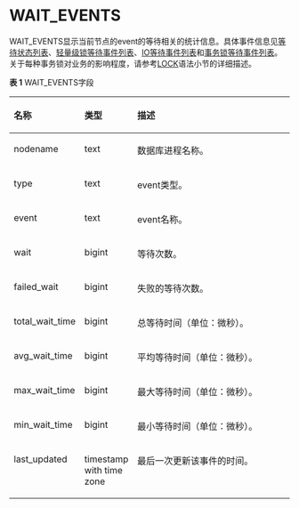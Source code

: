 # WAIT\_EVENTS<a name="ZH-CN_TOPIC_0289900696"></a>

WAIT\_EVENTS显示当前节点的event的等待相关的统计信息。具体事件信息见[等待状态列表](../DatabaseReference/PG_THREAD_WAIT_STATUS.md#zh-cn_topic_0283136724_zh-cn_topic_0237122466_zh-cn_topic_0059777957_t794f802302c24514a5db22d51eabacc4)、[轻量级锁等待事件列表](../DatabaseReference/PG_THREAD_WAIT_STATUS.md#zh-cn_topic_0283136724_zh-cn_topic_0237122466_table38811324183420)、[IO等待事件列表](../DatabaseReference/PG_THREAD_WAIT_STATUS.md#zh-cn_topic_0283136724_zh-cn_topic_0237122466_table124603113369)和[事务锁等待事件列表](../DatabaseReference/PG_THREAD_WAIT_STATUS.md#zh-cn_topic_0283136724_zh-cn_topic_0237122466_table11826123533718)。关于每种事务锁对业务的影响程度，请参考[LOCK](LOCK-Sql.md)语法小节的详细描述。

**表 1**  WAIT\_EVENTS字段

<a name="zh-cn_topic_0283137083_zh-cn_topic_0237122729_table176431267125"></a>

<table><thead align="left"><tr id="zh-cn_topic_0283137083_zh-cn_topic_0237122729_row677920671219"><th class="cellrowborder" valign="top" width="21.33213321332133%" id="mcps1.2.4.1.1"><p id="zh-cn_topic_0283137083_zh-cn_topic_0237122729_p977936151220"><a name="zh-cn_topic_0283137083_zh-cn_topic_0237122729_p977936151220"></a><a name="zh-cn_topic_0283137083_zh-cn_topic_0237122729_p977936151220"></a><strong id="zh-cn_topic_0283137083_zh-cn_topic_0237122729_b877916681218"><a name="zh-cn_topic_0283137083_zh-cn_topic_0237122729_b877916681218"></a><a name="zh-cn_topic_0283137083_zh-cn_topic_0237122729_b877916681218"></a>名称</strong></p>
</th>
<th class="cellrowborder" valign="top" width="16.761676167616763%" id="mcps1.2.4.1.2"><p id="zh-cn_topic_0283137083_zh-cn_topic_0237122729_p577976191213"><a name="zh-cn_topic_0283137083_zh-cn_topic_0237122729_p577976191213"></a><a name="zh-cn_topic_0283137083_zh-cn_topic_0237122729_p577976191213"></a><strong id="zh-cn_topic_0283137083_zh-cn_topic_0237122729_b3779186161212"><a name="zh-cn_topic_0283137083_zh-cn_topic_0237122729_b3779186161212"></a><a name="zh-cn_topic_0283137083_zh-cn_topic_0237122729_b3779186161212"></a>类型</strong></p>
</th>
<th class="cellrowborder" valign="top" width="61.90619061906191%" id="mcps1.2.4.1.3"><p id="zh-cn_topic_0283137083_zh-cn_topic_0237122729_p0779469126"><a name="zh-cn_topic_0283137083_zh-cn_topic_0237122729_p0779469126"></a><a name="zh-cn_topic_0283137083_zh-cn_topic_0237122729_p0779469126"></a><strong id="zh-cn_topic_0283137083_zh-cn_topic_0237122729_b13780564122"><a name="zh-cn_topic_0283137083_zh-cn_topic_0237122729_b13780564122"></a><a name="zh-cn_topic_0283137083_zh-cn_topic_0237122729_b13780564122"></a>描述</strong></p>
</th>
</tr>
</thead>
<tbody><tr id="zh-cn_topic_0283137083_zh-cn_topic_0237122729_row57801366129"><td class="cellrowborder" valign="top" width="21.33213321332133%" headers="mcps1.2.4.1.1 "><p id="zh-cn_topic_0283137083_zh-cn_topic_0237122729_p978019614124"><a name="zh-cn_topic_0283137083_zh-cn_topic_0237122729_p978019614124"></a><a name="zh-cn_topic_0283137083_zh-cn_topic_0237122729_p978019614124"></a>nodename</p>
</td>
<td class="cellrowborder" valign="top" width="16.761676167616763%" headers="mcps1.2.4.1.2 "><p id="zh-cn_topic_0283137083_zh-cn_topic_0237122729_p137800610126"><a name="zh-cn_topic_0283137083_zh-cn_topic_0237122729_p137800610126"></a><a name="zh-cn_topic_0283137083_zh-cn_topic_0237122729_p137800610126"></a>text</p>
</td>
<td class="cellrowborder" valign="top" width="61.90619061906191%" headers="mcps1.2.4.1.3 "><p id="zh-cn_topic_0283137083_zh-cn_topic_0237122729_p10780164120"><a name="zh-cn_topic_0283137083_zh-cn_topic_0237122729_p10780164120"></a><a name="zh-cn_topic_0283137083_zh-cn_topic_0237122729_p10780164120"></a>数据库进程名称。</p>
</td>
</tr>
<tr id="zh-cn_topic_0283137083_zh-cn_topic_0237122729_row1178076191214"><td class="cellrowborder" valign="top" width="21.33213321332133%" headers="mcps1.2.4.1.1 "><p id="zh-cn_topic_0283137083_zh-cn_topic_0237122729_p1778086121217"><a name="zh-cn_topic_0283137083_zh-cn_topic_0237122729_p1778086121217"></a><a name="zh-cn_topic_0283137083_zh-cn_topic_0237122729_p1778086121217"></a>type</p>
</td>
<td class="cellrowborder" valign="top" width="16.761676167616763%" headers="mcps1.2.4.1.2 "><p id="zh-cn_topic_0283137083_zh-cn_topic_0237122729_p87801065129"><a name="zh-cn_topic_0283137083_zh-cn_topic_0237122729_p87801065129"></a><a name="zh-cn_topic_0283137083_zh-cn_topic_0237122729_p87801065129"></a>text</p>
</td>
<td class="cellrowborder" valign="top" width="61.90619061906191%" headers="mcps1.2.4.1.3 "><p id="zh-cn_topic_0283137083_zh-cn_topic_0237122729_p1678119611212"><a name="zh-cn_topic_0283137083_zh-cn_topic_0237122729_p1678119611212"></a><a name="zh-cn_topic_0283137083_zh-cn_topic_0237122729_p1678119611212"></a>event类型。</p>
</td>
</tr>
<tr id="zh-cn_topic_0283137083_zh-cn_topic_0237122729_row97818619128"><td class="cellrowborder" valign="top" width="21.33213321332133%" headers="mcps1.2.4.1.1 "><p id="zh-cn_topic_0283137083_zh-cn_topic_0237122729_p14781669126"><a name="zh-cn_topic_0283137083_zh-cn_topic_0237122729_p14781669126"></a><a name="zh-cn_topic_0283137083_zh-cn_topic_0237122729_p14781669126"></a>event</p>
</td>
<td class="cellrowborder" valign="top" width="16.761676167616763%" headers="mcps1.2.4.1.2 "><p id="zh-cn_topic_0283137083_zh-cn_topic_0237122729_p378136141217"><a name="zh-cn_topic_0283137083_zh-cn_topic_0237122729_p378136141217"></a><a name="zh-cn_topic_0283137083_zh-cn_topic_0237122729_p378136141217"></a>text</p>
</td>
<td class="cellrowborder" valign="top" width="61.90619061906191%" headers="mcps1.2.4.1.3 "><p id="zh-cn_topic_0283137083_zh-cn_topic_0237122729_p17817619121"><a name="zh-cn_topic_0283137083_zh-cn_topic_0237122729_p17817619121"></a><a name="zh-cn_topic_0283137083_zh-cn_topic_0237122729_p17817619121"></a>event名称。</p>
</td>
</tr>
<tr id="zh-cn_topic_0283137083_zh-cn_topic_0237122729_row378116151216"><td class="cellrowborder" valign="top" width="21.33213321332133%" headers="mcps1.2.4.1.1 "><p id="zh-cn_topic_0283137083_zh-cn_topic_0237122729_p167816613127"><a name="zh-cn_topic_0283137083_zh-cn_topic_0237122729_p167816613127"></a><a name="zh-cn_topic_0283137083_zh-cn_topic_0237122729_p167816613127"></a>wait</p>
</td>
<td class="cellrowborder" valign="top" width="16.761676167616763%" headers="mcps1.2.4.1.2 "><p id="zh-cn_topic_0283137083_zh-cn_topic_0237122729_p14781116111215"><a name="zh-cn_topic_0283137083_zh-cn_topic_0237122729_p14781116111215"></a><a name="zh-cn_topic_0283137083_zh-cn_topic_0237122729_p14781116111215"></a>bigint</p>
</td>
<td class="cellrowborder" valign="top" width="61.90619061906191%" headers="mcps1.2.4.1.3 "><p id="zh-cn_topic_0283137083_zh-cn_topic_0237122729_p157812631217"><a name="zh-cn_topic_0283137083_zh-cn_topic_0237122729_p157812631217"></a><a name="zh-cn_topic_0283137083_zh-cn_topic_0237122729_p157812631217"></a>等待次数。</p>
</td>
</tr>
<tr id="zh-cn_topic_0283137083_zh-cn_topic_0237122729_row9782146121215"><td class="cellrowborder" valign="top" width="21.33213321332133%" headers="mcps1.2.4.1.1 "><p id="zh-cn_topic_0283137083_zh-cn_topic_0237122729_p197823616129"><a name="zh-cn_topic_0283137083_zh-cn_topic_0237122729_p197823616129"></a><a name="zh-cn_topic_0283137083_zh-cn_topic_0237122729_p197823616129"></a>failed_wait</p>
</td>
<td class="cellrowborder" valign="top" width="16.761676167616763%" headers="mcps1.2.4.1.2 "><p id="zh-cn_topic_0283137083_zh-cn_topic_0237122729_p177823611126"><a name="zh-cn_topic_0283137083_zh-cn_topic_0237122729_p177823611126"></a><a name="zh-cn_topic_0283137083_zh-cn_topic_0237122729_p177823611126"></a>bigint</p>
</td>
<td class="cellrowborder" valign="top" width="61.90619061906191%" headers="mcps1.2.4.1.3 "><p id="zh-cn_topic_0283137083_zh-cn_topic_0237122729_p127829612122"><a name="zh-cn_topic_0283137083_zh-cn_topic_0237122729_p127829612122"></a><a name="zh-cn_topic_0283137083_zh-cn_topic_0237122729_p127829612122"></a>失败的等待次数。</p>
</td>
</tr>
<tr id="zh-cn_topic_0283137083_zh-cn_topic_0237122729_row07828631216"><td class="cellrowborder" valign="top" width="21.33213321332133%" headers="mcps1.2.4.1.1 "><p id="zh-cn_topic_0283137083_zh-cn_topic_0237122729_p1278218620122"><a name="zh-cn_topic_0283137083_zh-cn_topic_0237122729_p1278218620122"></a><a name="zh-cn_topic_0283137083_zh-cn_topic_0237122729_p1278218620122"></a>total_wait_time</p>
</td>
<td class="cellrowborder" valign="top" width="16.761676167616763%" headers="mcps1.2.4.1.2 "><p id="zh-cn_topic_0283137083_zh-cn_topic_0237122729_p278210619121"><a name="zh-cn_topic_0283137083_zh-cn_topic_0237122729_p278210619121"></a><a name="zh-cn_topic_0283137083_zh-cn_topic_0237122729_p278210619121"></a>bigint</p>
</td>
<td class="cellrowborder" valign="top" width="61.90619061906191%" headers="mcps1.2.4.1.3 "><p id="zh-cn_topic_0283137083_zh-cn_topic_0237122729_p178213631215"><a name="zh-cn_topic_0283137083_zh-cn_topic_0237122729_p178213631215"></a><a name="zh-cn_topic_0283137083_zh-cn_topic_0237122729_p178213631215"></a>总等待时间（单位：微秒）。</p>
</td>
</tr>
<tr id="zh-cn_topic_0283137083_zh-cn_topic_0237122729_row078246181218"><td class="cellrowborder" valign="top" width="21.33213321332133%" headers="mcps1.2.4.1.1 "><p id="zh-cn_topic_0283137083_zh-cn_topic_0237122729_p20783869129"><a name="zh-cn_topic_0283137083_zh-cn_topic_0237122729_p20783869129"></a><a name="zh-cn_topic_0283137083_zh-cn_topic_0237122729_p20783869129"></a>avg_wait_time</p>
</td>
<td class="cellrowborder" valign="top" width="16.761676167616763%" headers="mcps1.2.4.1.2 "><p id="zh-cn_topic_0283137083_zh-cn_topic_0237122729_p77839620123"><a name="zh-cn_topic_0283137083_zh-cn_topic_0237122729_p77839620123"></a><a name="zh-cn_topic_0283137083_zh-cn_topic_0237122729_p77839620123"></a>bigint</p>
</td>
<td class="cellrowborder" valign="top" width="61.90619061906191%" headers="mcps1.2.4.1.3 "><p id="zh-cn_topic_0283137083_zh-cn_topic_0237122729_p17783116191220"><a name="zh-cn_topic_0283137083_zh-cn_topic_0237122729_p17783116191220"></a><a name="zh-cn_topic_0283137083_zh-cn_topic_0237122729_p17783116191220"></a>平均等待时间（单位：微秒）。</p>
</td>
</tr>
<tr id="zh-cn_topic_0283137083_zh-cn_topic_0237122729_row678376181215"><td class="cellrowborder" valign="top" width="21.33213321332133%" headers="mcps1.2.4.1.1 "><p id="zh-cn_topic_0283137083_zh-cn_topic_0237122729_p878376201217"><a name="zh-cn_topic_0283137083_zh-cn_topic_0237122729_p878376201217"></a><a name="zh-cn_topic_0283137083_zh-cn_topic_0237122729_p878376201217"></a>max_wait_time</p>
</td>
<td class="cellrowborder" valign="top" width="16.761676167616763%" headers="mcps1.2.4.1.2 "><p id="zh-cn_topic_0283137083_zh-cn_topic_0237122729_p47833651220"><a name="zh-cn_topic_0283137083_zh-cn_topic_0237122729_p47833651220"></a><a name="zh-cn_topic_0283137083_zh-cn_topic_0237122729_p47833651220"></a>bigint</p>
</td>
<td class="cellrowborder" valign="top" width="61.90619061906191%" headers="mcps1.2.4.1.3 "><p id="zh-cn_topic_0283137083_zh-cn_topic_0237122729_p11784563129"><a name="zh-cn_topic_0283137083_zh-cn_topic_0237122729_p11784563129"></a><a name="zh-cn_topic_0283137083_zh-cn_topic_0237122729_p11784563129"></a>最大等待时间（单位：微秒）。</p>
</td>
</tr>
<tr id="zh-cn_topic_0283137083_zh-cn_topic_0237122729_row197845681219"><td class="cellrowborder" valign="top" width="21.33213321332133%" headers="mcps1.2.4.1.1 "><p id="zh-cn_topic_0283137083_zh-cn_topic_0237122729_p1784196161218"><a name="zh-cn_topic_0283137083_zh-cn_topic_0237122729_p1784196161218"></a><a name="zh-cn_topic_0283137083_zh-cn_topic_0237122729_p1784196161218"></a>min_wait_time</p>
</td>
<td class="cellrowborder" valign="top" width="16.761676167616763%" headers="mcps1.2.4.1.2 "><p id="zh-cn_topic_0283137083_zh-cn_topic_0237122729_p18784067125"><a name="zh-cn_topic_0283137083_zh-cn_topic_0237122729_p18784067125"></a><a name="zh-cn_topic_0283137083_zh-cn_topic_0237122729_p18784067125"></a>bigint</p>
</td>
<td class="cellrowborder" valign="top" width="61.90619061906191%" headers="mcps1.2.4.1.3 "><p id="zh-cn_topic_0283137083_zh-cn_topic_0237122729_p478418671215"><a name="zh-cn_topic_0283137083_zh-cn_topic_0237122729_p478418671215"></a><a name="zh-cn_topic_0283137083_zh-cn_topic_0237122729_p478418671215"></a>最小等待时间（单位：微秒）。</p>
</td>
</tr>
<tr id="row1515654111218"><td class="cellrowborder" valign="top" width="21.33213321332133%" headers="mcps1.2.4.1.1 "><p id="p252505414573"><a name="p252505414573"></a><a name="p252505414573"></a>last_updated</p>
</td>
<td class="cellrowborder" valign="top" width="16.761676167616763%" headers="mcps1.2.4.1.2 "><p id="p165252540572"><a name="p165252540572"></a><a name="p165252540572"></a>timestamp with time zone</p>
</td>
<td class="cellrowborder" valign="top" width="61.90619061906191%" headers="mcps1.2.4.1.3 "><p id="p195259548572"><a name="p195259548572"></a><a name="p195259548572"></a>最后一次更新该事件的时间。</p>
</td>
</tr>
</tbody>
</table>

